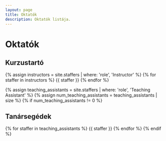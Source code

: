 ```yaml
---
layout: page
title: Oktatók
description: Oktatók listája.
---
```


# Oktatók

## Kurzustartó

{% assign instructors = site.staffers | where: 'role', 'Instructor' %}
{% for staffer in instructors %}
{{ staffer }}
{% endfor %}

{% assign teaching_assistants = site.staffers | where: 'role', 'Teaching Assistant' %}
{% assign num_teaching_assistants = teaching_assistants | size %}
{% if num_teaching_assistants != 0 %}

## Tanársegédek

{% for staffer in teaching_assistants %}
{{ staffer }}
{% endfor %}
{% endif %}
